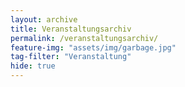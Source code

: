 ```yaml
---
layout: archive
title: Veranstaltungsarchiv
permalink: /veranstaltungsarchiv/
feature-img: "assets/img/garbage.jpg"
tag-filter: "Veranstaltung"
hide: true
---
```

